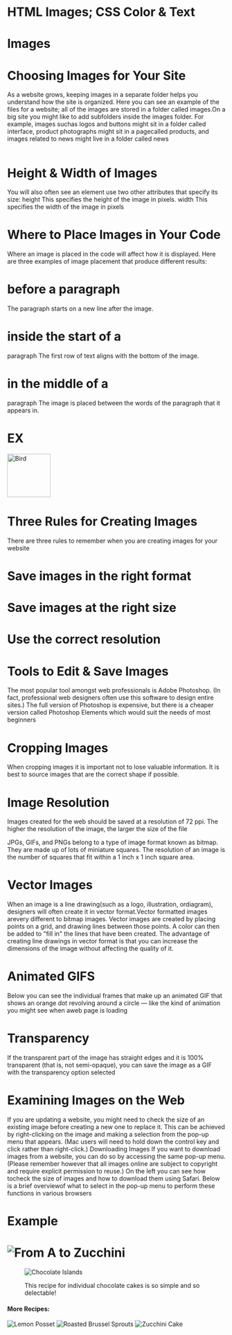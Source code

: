 # HTML Images; CSS Color & Text

# Images

# Choosing Images for Your Site
As a website grows, keeping images in a separate folder helps you understand how the
site is organized. Here you can see an example of the files for a website; all of the images are
stored in a folder called images.On a big site you might like to add subfolders inside the images
folder. For example, images suchas logos and buttons might sit in
a folder called interface, product photographs might sit in a pagecalled products, and images
related to news might live in a folder called news

<img scr="https://user-media-prod-cdn.itsre-sumo.mozilla.net/uploads/gallery/images/2019-01-06-11-03-35-1fd7e9.png">

# Height & Width of Images
You will also often see an <img>element use two other attributes that specify its size:
height This specifies the height of the image in pixels.
width This specifies the width of the image in pixels

# Where to Place Images in Your Code
Where an image is placed
in the code will affect how it
is displayed. Here are three
examples of image placement
that produce different results:
# before a paragraph
The paragraph starts on a new
line after the image.
# inside the start of a
paragraph
The first row of text aligns with
the bottom of the image.
# in the middle of a
paragraph
The image is placed between the
words of the paragraph that it
appears in.

# EX
<img src="images/bird.gif" alt="Bird" width="100"
height="100" />

# Three Rules for Creating Images

There are three rules to remember when you
are creating images for your website

# Save images in the right format
# Save images at the right size
# Use the correct resolution

# Tools to Edit & Save Images
The most popular tool amongst web professionals is Adobe Photoshop. (In fact, professional web designers often use this
software to design entire sites.) The full version of Photoshop is expensive, but there is a cheaper
version called Photoshop Elements which would suit the needs of most beginners

# Cropping Images
When cropping images it is important not to lose valuable information. It is best to source
images that are the correct shape if possible.

# Image Resolution
Images created for the web should be saved at a resolution of 72 ppi. The higher the resolution
of the image, the larger the size of the file

JPGs, GIFs, and PNGs belong to a type of image format known as bitmap. They are made up of
lots of miniature squares. The resolution of an image is the
number of squares that fit within a 1 inch x 1 inch square area.

# Vector Images
When an image is a line drawing(such as a logo, illustration, ordiagram), designers will often
create it in vector format.Vector formatted images arevery different to bitmap images.
Vector images are created by placing points on a grid, and
drawing lines between those points. A color can then be
added to "fill in" the lines that have been created.
The advantage of creating line drawings in vector format is that
you can increase the dimensions of the image without affecting the quality of it.

# Animated GIFS
Below you can see the individual frames that make up an
animated GIF that shows an orange dot revolving around
a circle — like the kind of animation you might see when aweb page is loading

# Transparency

If the transparent part of the image has straight edges and it is 100% transparent (that is,
not semi-opaque), you can save the image as a GIF with the transparency option selected
# Examining Images on the Web

If you are updating a website, you might need to check the size of an
existing image before creating a new one to replace it. This can be
achieved by right-clicking on the image and making a selection from
the pop-up menu that appears. (Mac users will need to hold down the
control key and click rather than right-click.)
Downloading Images
If you want to download images from a website, you can do so by
accessing the same pop-up menu. (Please remember however that all
images online are subject to copyright and require explicit permission to
reuse.)
On the left you can see how tocheck the size of images and how to download them using
Safari. Below is a brief overviewof what to select in the pop-up menu to perform these functions
in various browsers

# Example
<html>
<head>
<title>Images</title>
</head>
<body>
<h1>
<img src="images/logo.gif"
alt="From A to Zucchini" />
</h1>
<figure>
<img src="images/chocolate-islands.jpg"
alt="Chocolate Islands"
title="Chocolate Islands Individual Cakes" />
<p>
<figcaption>
This recipe for individual chocolate
cakes is so simple and so delectable!
</figcaption>
</p>
</figure>
<h4>More Recipes:</h4>
<p>
<img src="images/lemon-posset.jpg"
alt="Lemon Posset"
title="Lemon Posset Dessert" />
<img src="images/roasted-brussel-sprouts.jpg"
alt="Roasted Brussel Sprouts"
title="Roasted Brussel Sprouts Side Dish" />
<img src="images/zucchini-cake.jpg"
alt="Zucchini Cake"
title="Zucchini Cake No Frosting" />
</p>
</body>
</html>


